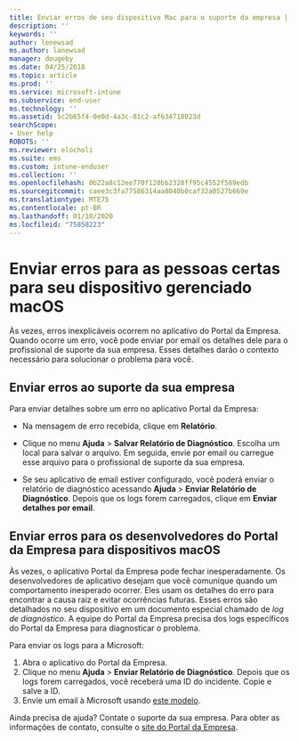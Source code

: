 ```yaml
---
title: Enviar erros de seu dispositivo Mac para o suporte da empresa | Microsoft Docs
description: ''
keywords: ''
author: lenewsad
ms.author: lanewsad
manager: dougeby
ms.date: 04/25/2018
ms.topic: article
ms.prod: ''
ms.service: microsoft-intune
ms.subservice: end-user
ms.technology: ''
ms.assetid: 5c2b65f4-0e0d-4a3c-81c2-af634718023d
searchScope:
- User help
ROBOTS: ''
ms.reviewer: elocholi
ms.suite: ems
ms.custom: intune-enduser
ms.collection: ''
ms.openlocfilehash: 0b22a8c12ee770f120bb2328ff95c4552f589edb
ms.sourcegitcommit: caee3c3fa77586314aa8040b0caf32a0527b669e
ms.translationtype: MTE75
ms.contentlocale: pt-BR
ms.lasthandoff: 01/10/2020
ms.locfileid: "75858223"
---
```

# <a name="submit-errors-to-the-right-people-for-your-managed-macos-device"></a>Enviar erros para as pessoas certas para seu dispositivo gerenciado macOS

Às vezes, erros inexplicáveis ocorrem no aplicativo do Portal da Empresa. Quando ocorre um erro, você pode enviar por email os detalhes dele para o profissional de suporte da sua empresa. Esses detalhes darão o contexto necessário para solucionar o problema para você.

## <a name="send-errors-to-your-company-support"></a>Enviar erros ao suporte da sua empresa

Para enviar detalhes sobre um erro no aplicativo Portal da Empresa:

- Na mensagem de erro recebida, clique em **Relatório**.

- Clique no menu **Ajuda** > **Salvar Relatório de Diagnóstico**. Escolha um local para salvar o arquivo. Em seguida, envie por email ou carregue esse arquivo para o profissional de suporte da sua empresa.

- Se seu aplicativo de email estiver configurado, você poderá enviar o relatório de diagnóstico acessando **Ajuda** > **Enviar Relatório de Diagnóstico**. Depois que os logs forem carregados, clique em **Enviar detalhes por email**.

## <a name="send-errors-to-the-company-portal-developers-for-macos-devices"></a>Enviar erros para os desenvolvedores do Portal da Empresa para dispositivos macOS

Às vezes, o aplicativo Portal da Empresa pode fechar inesperadamente. Os desenvolvedores de aplicativo desejam que você comunique quando um comportamento inesperado ocorrer. Eles usam os detalhes do erro para encontrar a causa raiz e evitar ocorrências futuras. Esses erros são detalhados no seu dispositivo em um documento especial chamado de _log de diagnóstico_. A equipe do Portal da Empresa precisa dos logs específicos do Portal da Empresa para diagnosticar o problema.

Para enviar os logs para a Microsoft:

1. Abra o aplicativo do Portal da Empresa.
2. Clique no menu **Ajuda** > **Enviar Relatório de Diagnóstico**.  Depois que os logs forem carregados, você receberá uma ID do incidente. Copie e salve a ID.
3. Envie um email à Microsoft usando <a href="mailto:IntuneCPiOSfeedback@microsoft.com?subject=My Company Portal App Closed Unexpectedly&body=Paste your incident ID and describe the incident here.">este modelo</a>.

Ainda precisa de ajuda? Contate o suporte da sua empresa. Para obter as informações de contato, consulte o [site do Portal da Empresa](https://go.microsoft.com/fwlink/?linkid=2010980).
